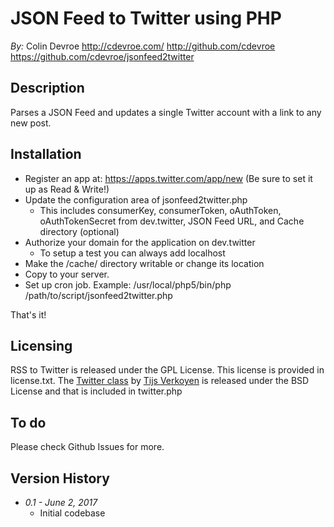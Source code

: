 # JSON Feed to Twitter using PHP

*By:* Colin Devroe
http://cdevroe.com/
http://github.com/cdevroe
https://github.com/cdevroe/jsonfeed2twitter

## Description

Parses a JSON Feed and updates a single Twitter account with a link to any new post.

## Installation

- Register an app at: https://apps.twitter.com/app/new (Be sure to set it up as Read & Write!)
- Update the configuration area of jsonfeed2twitter.php
    - This includes consumerKey, consumerToken, oAuthToken, oAuthTokenSecret from dev.twitter, JSON Feed URL, and Cache directory (optional)
- Authorize your domain for the application on dev.twitter
    - To setup a test you can always add localhost
- Make the /cache/ directory writable or change its location
- Copy to your server.
- Set up cron job. Example: /usr/local/php5/bin/php   /path/to/script/jsonfeed2twitter.php

That's it!

## Licensing

RSS to Twitter is released under the GPL License. This license is provided in license.txt. The [Twitter class](https://github.com/tijsverkoyen/TwitterOAuth) by [Tijs Verkoyen](https://github.com/tijsverkoyen) is released under the BSD License and that is included in twitter.php

## To do

Please check Github Issues for more.

## Version History

- *0.1 - June 2, 2017*
    - Initial codebase
